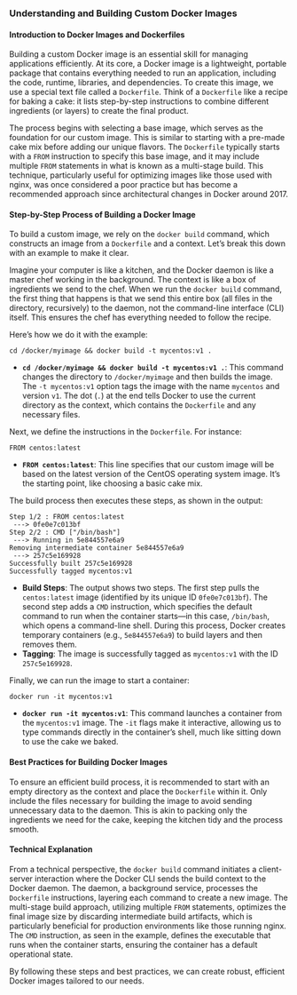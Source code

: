 ### Understanding and Building Custom Docker Images

#### Introduction to Docker Images and Dockerfiles

Building a custom Docker image is an essential skill for managing applications efficiently. At its core, a Docker image is a lightweight, portable package that contains everything needed to run an application, including the code, runtime, libraries, and dependencies. To create this image, we use a special text file called a `Dockerfile`. Think of a `Dockerfile` like a recipe for baking a cake: it lists step-by-step instructions to combine different ingredients (or layers) to create the final product.

The process begins with selecting a base image, which serves as the foundation for our custom image. This is similar to starting with a pre-made cake mix before adding our unique flavors. The `Dockerfile` typically starts with a `FROM` instruction to specify this base image, and it may include multiple `FROM` statements in what is known as a multi-stage build. This technique, particularly useful for optimizing images like those used with nginx, was once considered a poor practice but has become a recommended approach since architectural changes in Docker around 2017.

#### Step-by-Step Process of Building a Docker Image

To build a custom image, we rely on the `docker build` command, which constructs an image from a `Dockerfile` and a context. Let’s break this down with an example to make it clear.

Imagine your computer is like a kitchen, and the Docker daemon is like a master chef working in the background. The context is like a box of ingredients we send to the chef. When we run the `docker build` command, the first thing that happens is that we send this entire box (all files in the directory, recursively) to the daemon, not the command-line interface (CLI) itself. This ensures the chef has everything needed to follow the recipe.

Here’s how we do it with the example:

```
cd /docker/myimage && docker build -t mycentos:v1 .
```

- **`cd /docker/myimage && docker build -t mycentos:v1 .`**: This command changes the directory to `/docker/myimage` and then builds the image. The `-t mycentos:v1` option tags the image with the name `mycentos` and version `v1`. The dot (`.`) at the end tells Docker to use the current directory as the context, which contains the `Dockerfile` and any necessary files.

Next, we define the instructions in the `Dockerfile`. For instance:

```
FROM centos:latest
```

- **`FROM centos:latest`**: This line specifies that our custom image will be based on the latest version of the CentOS operating system image. It’s the starting point, like choosing a basic cake mix.

The build process then executes these steps, as shown in the output:

```
Step 1/2 : FROM centos:latest
 ---> 0fe0e7c013bf
Step 2/2 : CMD ["/bin/bash"]
 ---> Running in 5e844557e6a9
Removing intermediate container 5e844557e6a9
 ---> 257c5e169928
Successfully built 257c5e169928
Successfully tagged mycentos:v1
```

- **Build Steps**: The output shows two steps. The first step pulls the `centos:latest` image (identified by its unique ID `0fe0e7c013bf`). The second step adds a `CMD` instruction, which specifies the default command to run when the container starts—in this case, `/bin/bash`, which opens a command-line shell. During this process, Docker creates temporary containers (e.g., `5e844557e6a9`) to build layers and then removes them.
- **Tagging**: The image is successfully tagged as `mycentos:v1` with the ID `257c5e169928`.

Finally, we can run the image to start a container:

```
docker run -it mycentos:v1
```

- **`docker run -it mycentos:v1`**: This command launches a container from the `mycentos:v1` image. The `-it` flags make it interactive, allowing us to type commands directly in the container’s shell, much like sitting down to use the cake we baked.

#### Best Practices for Building Docker Images

To ensure an efficient build process, it is recommended to start with an empty directory as the context and place the `Dockerfile` within it. Only include the files necessary for building the image to avoid sending unnecessary data to the daemon. This is akin to packing only the ingredients we need for the cake, keeping the kitchen tidy and the process smooth.

#### Technical Explanation

From a technical perspective, the `docker build` command initiates a client-server interaction where the Docker CLI sends the build context to the Docker daemon. The daemon, a background service, processes the `Dockerfile` instructions, layering each command to create a new image. The multi-stage build approach, utilizing multiple `FROM` statements, optimizes the final image size by discarding intermediate build artifacts, which is particularly beneficial for production environments like those running nginx. The `CMD` instruction, as seen in the example, defines the executable that runs when the container starts, ensuring the container has a default operational state.

By following these steps and best practices, we can create robust, efficient Docker images tailored to our needs.